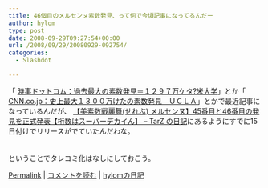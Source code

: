 ```yaml
---
title: 46個目のメルセンヌ素数発見、って何で今頃記事になってるんだー
author: hylom
type: post
date: 2008-09-29T09:27:54+00:00
url: /2008/09/29/20080929-092754/
categories:
  - Slashdot

---
```

「 [時事ドットコム：過去最大の素数発見＝１２９７万ケタ?米大学][1]」とか「 [CNN.co.jp：史上最大１３００万けたの素数発見　ＵＣＬＡ][2]」とかで最近記事になっているんだが、 [【美素数戦麗舞(せれぶ) メルセンヌ】45番目と46番目の発見を正式発表【桁数はスーパーデカイん】 &#8211; TarZ の日記][3]にあるようにすでに15日付けでリリースがでていたんだわな。  
</br>   
ということでタレコミ化はなしにしておこう。 

   [Permalink][4] |    [コメントを読む][5] |    [hylomの日記][6] 

</br>

 [1]: http://www.jiji.com/jc/c?g=int_30&k=2008092800183
 [2]: http://www.cnn.co.jp/science/CNN200809290010.html
 [3]: http://slashdot.jp/~TarZ/journal/452507
 [4]: http://slashdot.jp/~hylom/journal/453750
 [5]: http://slashdot.jp/~hylom/journal/453750#acomments
 [6]: http://slashdot.jp/~hylom/journal/